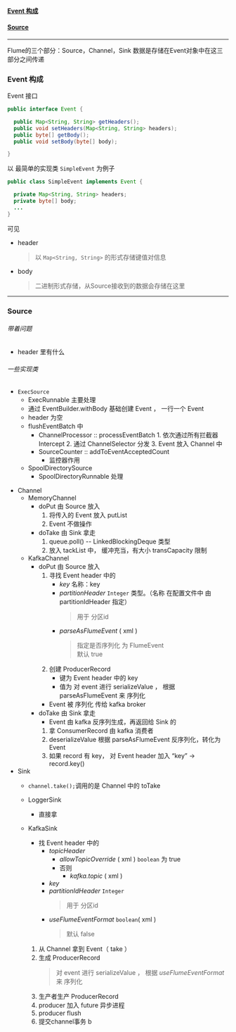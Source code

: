 #### [Event 构成 ](#1)
#### [Source](#source)

---

Flume的三个部分：Source，Channel，Sink
数据是存储在Event对象中在这三部分之间传递

<div id="1"></div>

### Event 构成
Event 接口
```java
public interface Event {

  public Map<String, String> getHeaders();
  public void setHeaders(Map<String, String> headers);
  public byte[] getBody();
  public void setBody(byte[] body);

}
```
以 最简单的实现类 `SimpleEvent` 为例子
```java
public class SimpleEvent implements Event {

  private Map<String, String> headers;
  private byte[] body;
  ...
}
```
可见
+  header 
	> 以 `Map<String, String>` 的形式存储键值对信息
+  body
 	> 二进制形式存储，从Source接收到的数据会存储在这里
 
 ---
 	
<div id="source"></div>
 
### Source
###### 带着问题
+ header 里有什么
###### 一些实现类
+ `ExecSource`
	 + ExecRunnable 主要处理 
	 + 通过 EventBuilder.withBody 基础创建 Event ， 一行一个 Event
	 + header 为空
	 + flushEventBatch 中 
          + ChannelProcessor :: processEventBatch
                1. 依次通过所有拦截器 Intercept
                2. 通过 ChannelSelector 分发
                3. Event 放入 Channel 中
          - SourceCounter :: addToEventAcceptedCount
             - 监控器作用
    +  SpoolDirectorySource
        + SpoolDirectoryRunnable 处理
        
- Channel
    - MemoryChannel
        - doPut 由 Source 放入
            1. 将传入的 Event 放入 putList
            2. Event 不做操作
        - doTake 由 Sink 拿走 
            1. queue.poll()  --  LinkedBlockingDeque<Event> 类型 
            2. 放入 tackList 中， 缓冲充当，有大小 transCapacity 限制 
    - KafkaChannel
        - doPut 由 Source 放入
            1. 寻找 Event header 中的 
                - _key_  名称：key
                - _partitionHeader_ `Integer` 类型。（名称 在配置文件中 由 partitionIdHeader 指定）
                    > 用于 分区id 
                - _parseAsFlumeEvent_  ( xml ) 
                    > 指定是否序列化 为 FlumeEvent <br> 默认 true
            2. 创建 ProducerRecord 
                - 键为 Event header 中的 key
                - 值为 对 event 进行 serializeValue ， 根据 parseAsFlumeEvent 来 序列化
            - Event 被 序列化 传给 kafka broker
        - doTake 由 Sink 拿走 
            - Event 由 kafka 反序列生成，再返回给 Sink 的
            1. 拿 ConsumerRecord 由 kafka 消费者
            2. deserializeValue 根据 parseAsFlumeEvent 反序列化，转化为 Event
            3. 如果 record 有 key， 对 Event header 加入 “key” -> record.key() 
- Sink
    - ```channel.take();```调用的是 Channel 中的 toTake
    - LoggerSink
        - 直接拿
    - KafkaSink
        - 找 Event header 中的 
            - _topicHeader_
                - _allowTopicOverride_ ( xml ) `boolean` 为 true 
                - 否则
                    - _kafka.topic_ ( xml )
            - _key_ 
            - _partitionIdHeader_ `Integer`
                > 用于 分区id 
            - _useFlumeEventFormat_ `boolean`( xml )
                > 默认 false

        1. 从 Channel 拿到 Event（ take ）
        2. 生成 ProducerRecord
            > 对 event 进行 serializeValue ， 根据 _useFlumeEventFormat_ 来 序列化
        3. 生产者生产 ProducerRecord
        4. producer 加入 future 异步进程
        5. producer flush 
        6. 提交channel事务
b
